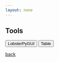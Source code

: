 ```yaml
---
layout: none
---
```


## Tools

<a href="https://github.com/QuantumChemist/LobsterPyGUI" target="_blank"><button>LobsterPyGUI</button></a>
<a href="https://quantumchemist.github.io/table" target="_blank"><button>Table</button></a>


[back](./)
